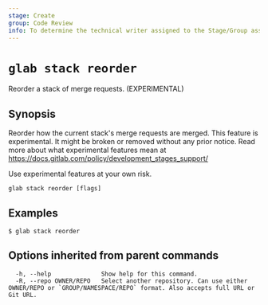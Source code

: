 ```yaml
---
stage: Create
group: Code Review
info: To determine the technical writer assigned to the Stage/Group associated with this page, see https://about.gitlab.com/handbook/product/ux/technical-writing/#assignments
---
```


<!--
This documentation is auto generated by a script.
Please do not edit this file directly. Run `make gen-docs` instead.
-->

# `glab stack reorder`

Reorder a stack of merge requests. (EXPERIMENTAL)

## Synopsis

Reorder how the current stack's merge requests are merged.
This feature is experimental. It might be broken or removed without any prior notice.
Read more about what experimental features mean at
<https://docs.gitlab.com/policy/development_stages_support/>

Use experimental features at your own risk.

```plaintext
glab stack reorder [flags]
```

## Examples

```console
$ glab stack reorder

```

## Options inherited from parent commands

```plaintext
  -h, --help              Show help for this command.
  -R, --repo OWNER/REPO   Select another repository. Can use either OWNER/REPO or `GROUP/NAMESPACE/REPO` format. Also accepts full URL or Git URL.
```
